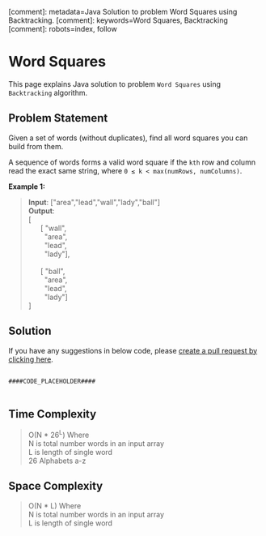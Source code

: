 [comment]: metadata=Java Solution to problem Word Squares using Backtracking.
[comment]: keywords=Word Squares, Backtracking
[comment]: robots=index, follow


<h1>Word Squares</h1>
<p>
This page explains Java solution to problem <code class="inline">Word Squares</code> using <code class="inline">Backtracking</code> algorithm.
</p>


<h2 class="heading">Problem Statement</h2>
<p>
Given a set of words (without duplicates), find all word squares you can build from them.
</p>
<p>
A sequence of words forms a valid word square if the <code class="inline">kth</code> row and column read the exact same string, where <code class="inline">0 ≤ k < max(numRows, numColumns)</code>.
</p>


<b>Example 1:</b>
<blockquote>
<p>
<b>Input</b>: ["area","lead","wall","lady","ball"] <br />
<b>Output</b>:<br/>
[<br />
&nbsp;&nbsp;&nbsp;&nbsp;&nbsp;&nbsp;[ "wall",<br />
&nbsp;&nbsp;&nbsp;&nbsp;&nbsp;&nbsp;&nbsp;&nbsp;"area",<br />
&nbsp;&nbsp;&nbsp;&nbsp;&nbsp;&nbsp;&nbsp;&nbsp;"lead",<br />
&nbsp;&nbsp;&nbsp;&nbsp;&nbsp;&nbsp;&nbsp;&nbsp;"lady"],<br /><br />
&nbsp;&nbsp;&nbsp;&nbsp;&nbsp;&nbsp;[ "ball",<br />
&nbsp;&nbsp;&nbsp;&nbsp;&nbsp;&nbsp;&nbsp;&nbsp;"area",<br />
&nbsp;&nbsp;&nbsp;&nbsp;&nbsp;&nbsp;&nbsp;&nbsp;"lead",<br />
&nbsp;&nbsp;&nbsp;&nbsp;&nbsp;&nbsp;&nbsp;&nbsp;"lady"]<br />
]
</p>
</blockquote>


<h2 class="heading">Solution</h2>
If you have any suggestions in below code, please <a href="####LINK_PLACEHOLDER####" target="_blank" rel="noopener noreferrer" class="absolute">create a pull request by clicking here</a>.
<pre>
<code class="language-java">
####CODE_PLACEHOLDER####
</code>
</pre>


<h2 class="heading">Time Complexity</h2>
<blockquote>
<p>
O(N * 26<sup>L</sup>) Where <br />
N is total number words in an input array <br />
L is length of single word <br />
26 Alphabets a-z
</p>
</blockquote>


<h2 class="heading">Space Complexity</h2>
<blockquote>
<p>
O(N * L) Where <br />
N is total number words in an input array <br />
L is length of single word <br />
</p>
</blockquote>
